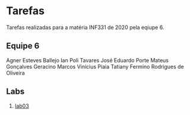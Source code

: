 # Tarefas
Tarefas realizadas para a matéria INF331 de 2020 pela eqiupe 6.

## Equipe 6

Agner Esteves Ballejo 
Ian Poli Tavares 
José Eduardo Porte
Mateus Gonçalves Geracino 
Marcos Vinícius Piaia 
Tatiany Fermino Rodrigues de Oliveira

## Labs

1. [lab03](./lab03)

   

